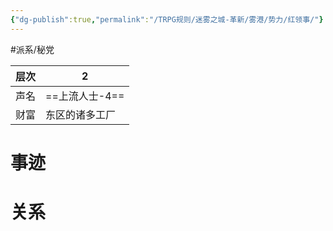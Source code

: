 ```yaml
---
{"dg-publish":true,"permalink":"/TRPG规则/迷雾之城-革新/雾港/势力/红领事/"}
---
```


#派系/秘党  

| 层次  | 2          |
| --- | ---------- |
| 声名  | ==上流人士-4== |
| 财富  | 东区的诸多工厂    |
# 事迹
# 关系